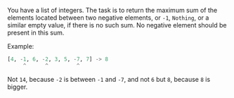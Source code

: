 You have a list of integers. The task is to return the maximum sum of the elements located between two negative elements, or `-1`, `Nothing`, or a similar empty value, if there is no such sum. No negative element should be present in this sum. 

Example:

```python
[4, -1, 6, -2, 3, 5, -7, 7] -> 8
     ^      ^         ^
```

Not `14`, because `-2` is between `-1` and `-7`, and not `6` but `8`, because `8` is bigger.